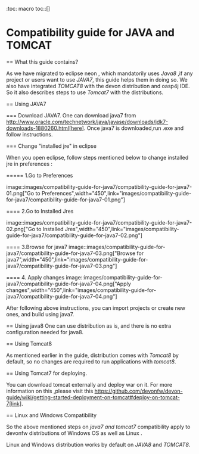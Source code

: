 :toc: macro
toc::[]

# Compatibility guide for JAVA and TOMCAT

== What this guide contains?

As we have migrated to eclipse neon , which mandatorily uses _Java8_ ,if any project or users want to use _JAVA7_, this guide helps them in doing so.
We also have integrated _TOMCAT8_ with the devon distribution and oasp4j IDE. So it also describes steps to use _Tomcat7_ with the distributions.

== Using JAVA7

=== Download JAVA7.
One can download java7 from http://www.oracle.com/technetwork/java/javase/downloads/jdk7-downloads-1880260.html[here].
Once java7 is downloaded,run .exe and follow instructions.

=== Change "installed jre" in eclipse

When you open eclipse, follow steps mentioned below to change installed jre in preferences :

===== 1.Go to Preferences

image::images/compatibility-guide-for-java7/compatibility-guide-for-java7-01.png["Go to Preferences",width="450",link="images/compatibility-guide-for-java7/compatibility-guide-for-java7-01.png"]


==== 2.Go to Installed Jres

image::images/compatibility-guide-for-java7/compatibility-guide-for-java7-02.png["Go to Installed Jres",width="450",link="images/compatibility-guide-for-java7/compatibility-guide-for-java7-02.png"]


==== 3.Browse for java7
image::images/compatibility-guide-for-java7/compatibility-guide-for-java7-03.png["Browse for java7",width="450",link="images/compatibility-guide-for-java7/compatibility-guide-for-java7-03.png"]


==== 4. Apply changes
image::images/compatibility-guide-for-java7/compatibility-guide-for-java7-04.png["Apply changes",width="450",link="images/compatibility-guide-for-java7/compatibility-guide-for-java7-04.png"]


After following above instructions, you can import projects or create new ones, and build using java7.

== Using java8
One can use distribution as is, and there is no extra configuration needed for java8.

== Using Tomcat8

As mentioned earlier in the guide, distribution comes with _Tomcat8_ by default, so no changes are required to run applications with _tomcat8_.

== Using Tomcat7 for deploying.

You can download tomcat externally and deploy war on it.
For more information on this ,please visit this https://github.com/devonfw/devon-guide/wiki/getting-started-deployment-on-tomcat#deploy-on-tomcat-7[link].

== Linux and Windows Compatibility

So the above mentioned steps on _java7 and tomcat7_ compatibility apply to devonfw distributions of Windows OS as well as  Linux .

Linux and Windows distribution works by default on *JAVA8* and *TOMCAT8*.

















